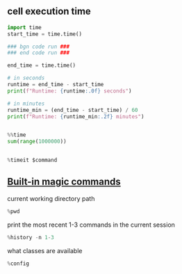 ## cell execution time

```python
import time
start_time = time.time()

### bgn code run ###
### end code run ###

end_time = time.time()

# in seconds
runtime = end_time - start_time
print(f"Runtime: {runtime:.0f} seconds")

# in minutes
runtime_min = (end_time - start_time) / 60
print(f"Runtime: {runtime_min:.2f} minutes")


%%time
sum(range(1000000))


%timeit $command
```

## [Built-in magic commands](https://ipython.org/ipython-doc/3/interactive/magics.html)

current working directory path

```python
%pwd
```

print the most recent 1-3 commands in the current session

```python
%history -n 1-3
```

what classes are available

```python
%config
```

